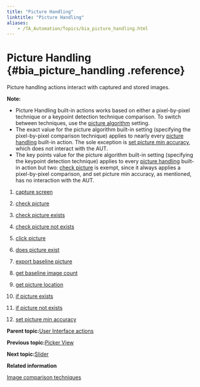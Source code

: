 ```yaml
--- 
title: "Picture Handling"
linktitle: "Picture Handling"
aliases: 
    - /TA_Automation/Topics/bia_picture_handling.html
---
```

# Picture Handling {#bia_picture_handling .reference}

Picture handling actions interact with captured and stored images.

**Note:**

-   Picture Handling built-in actions works based on either a pixel-by-pixel technique or a keypoint detection technique comparison. To switch between techniques, use the [picture algorithm](bis_picture_algorithm.html) setting.
-   The exact value for the picture algorithm built-in setting \(specifying the pixel-by-pixel comparison technique\) applies to nearly every [picture handling](bia_picture_handling.html) built-in action. The sole exception is [set picture min accuracy](bia_set_picture_min_accuracy.html), which does not interact with the AUT.
-   The key points value for the picture algorithm built-in setting \(specifying the keypoint detection technique\) applies to every [picture handling](bia_picture_handling.html) built-in action but two: [check picture](bia_check_picture.html) is exempt, since it always applies a pixel-by-pixel comparison, and set picture min accuracy, as mentioned, has no interaction with the AUT.

1.  [capture screen](../../TA_Automation/Topics/bia_capture_screen.html)  

2.  [check picture](../../TA_Automation/Topics/bia_check_picture.html)  

3.  [check picture exists](../../TA_Automation/Topics/bia_check_picture_exists.html)  

4.  [check picture not exists](../../TA_Automation/Topics/bia_check_picture_not_exists.html)  

5.  [click picture](../../TA_Automation/Topics/bia_click_picture.html)  

6.  [does picture exist](../../TA_Automation/Topics/bia_does_picture_exist.html)  

7.  [export baseline picture](../../TA_Automation/Topics/bia_export_baseline_picture.html)  

8.  [get baseline image count](../../TA_Automation/Topics/bia_get_baseline_image_count.html)  

9.  [get picture location](../../TA_Automation/Topics/bia_get_picture_location.html)  

10. [if picture exists](../../TA_Automation/Topics/bia_if_picture_exists.html)  

11. [if picture not exists](../../TA_Automation/Topics/bia_if_picture_not_exists.html)  

12. [set picture min accuracy](../../TA_Automation/Topics/bia_set_picture_min_accuracy.html)  


**Parent topic:**[User Interface actions](../../TA_Automation/Topics/bia_User_Interface.html)

**Previous topic:**[Picker View](../../TA_Automation/Topics/bia_Picker_view.html)

**Next topic:**[Slider](../../TA_Automation/Topics/bia_Slider.html)

**Related information**  


[Image comparison techniques](../../TA_Automation/Topics/aut_image_comparison_techniques.html)

